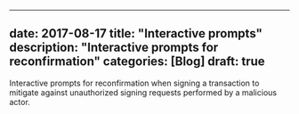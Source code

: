 
---
date: 2017-08-17
title: "Interactive prompts"
description: "Interactive prompts for reconfirmation"
categories: [Blog]
draft: true
---

Interactive prompts for reconfirmation when signing a transaction to mitigate against unauthorized signing requests performed by a malicious actor.


